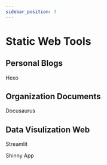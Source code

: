 ```yaml
---
sidebar_position: 3
---
```


# Static Web Tools

## Personal Blogs

Hexo

## Organization Documents

Docusaurus

## Data Visulization Web
Streamlit

Shinny App
